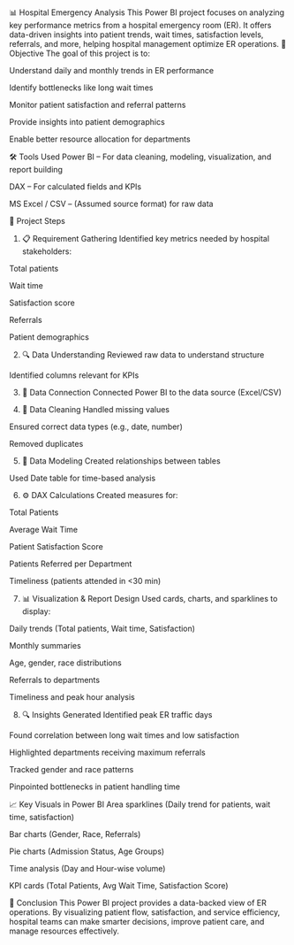 📊 Hospital Emergency Analysis
This Power BI project focuses on analyzing key performance metrics from a hospital emergency room (ER). It offers data-driven insights into patient trends, wait times, satisfaction levels, referrals, and more, helping hospital management optimize ER operations.
🧠 Objective
The goal of this project is to:

Understand daily and monthly trends in ER performance

Identify bottlenecks like long wait times

Monitor patient satisfaction and referral patterns

Provide insights into patient demographics

Enable better resource allocation for departments

🛠 Tools Used
Power BI – For data cleaning, modeling, visualization, and report building

DAX – For calculated fields and KPIs

MS Excel / CSV – (Assumed source format) for raw data

📁 Project Steps
1. 📋 Requirement Gathering
Identified key metrics needed by hospital stakeholders:

Total patients

Wait time

Satisfaction score

Referrals

Patient demographics

2. 🔍 Data Understanding
Reviewed raw data to understand structure

Identified columns relevant for KPIs

3. 🔗 Data Connection
Connected Power BI to the data source (Excel/CSV)

4. 🧹 Data Cleaning
Handled missing values

Ensured correct data types (e.g., date, number)

Removed duplicates

5. 📐 Data Modeling
Created relationships between tables

Used Date table for time-based analysis

6. ⚙️ DAX Calculations
Created measures for:

Total Patients

Average Wait Time

Patient Satisfaction Score

Patients Referred per Department

Timeliness (patients attended in <30 min)

7. 📊 Visualization & Report Design
Used cards, charts, and sparklines to display:

Daily trends (Total patients, Wait time, Satisfaction)

Monthly summaries

Age, gender, race distributions

Referrals to departments

Timeliness and peak hour analysis

8. 🔍 Insights Generated
Identified peak ER traffic days

Found correlation between long wait times and low satisfaction

Highlighted departments receiving maximum referrals

Tracked gender and race patterns

Pinpointed bottlenecks in patient handling time

📈 Key Visuals in Power BI
Area sparklines (Daily trend for patients, wait time, satisfaction)

Bar charts (Gender, Race, Referrals)

Pie charts (Admission Status, Age Groups)

Time analysis (Day and Hour-wise volume)

KPI cards (Total Patients, Avg Wait Time, Satisfaction Score)

📌 Conclusion
This Power BI project provides a data-backed view of ER operations. By visualizing patient flow, satisfaction, and service efficiency, hospital teams can make smarter decisions, improve patient care, and manage resources effectively.



